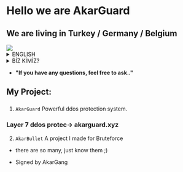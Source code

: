 # Hello we are AkarGuard
## We are living in Turkey / Germany / Belgium

<img src="https://cdn.discordapp.com/attachments/1031646083539021847/1034411784372756490/akar.jpg" />

<details>
  <summary>ENGLISH</summary>
     ‏‏‏‏‏‏‏‏   
     
  <details>
    <summary>WHO WE ARE?</summary>
        We are young people living in Turkey, studying at university and wanting to advance in the fields of software and cyber security. We always wanted to help             other developer teams by sharing our projects as open source. We think that open source sharing is a project that can set an example for other young software           developers. We also have a cyber security company in the Republic of Turkey. Our goal as a company and team is to add something to the world of software and           cybersecurity. We are the AkarGuard team.
  </details>
  
  <details>
    <summary>OUR PROJECTS</summary>
        We have a few projects that we are currently developing.
         ‏‏‏‏‏‏‏‏   
        <details>
          <summary>AKARGUARD</summary>
        AkarGuard = It is a project that prevents DDoS / DoS attacks at all layers with its artificial intelligence. When we did stress tests in our project, it met           814GB requests in 24 hours and proved itself without crashing.
        </details>
  </details>

</details>

<details>
  <summary>BİZ KİMİZ?</summary>
 ## Türkçe
    Türkiye'de yaşayan, üniversitede okuyan, yazılım ve siber güvenlik alanlarında ilerlemek isteyen gençleriz. Projelerimizi açık kaynak olarak paylaşarak her zaman       diğer geliştirici ekiplere yardımcı olmak istedik. Açık kaynak paylaşımının diğer genç yazılımcılara örnek olabilecek bir proje olduğunu düşünüyoruz. Türkiye           Cumhuriyeti'nde de bir siber güvenlik şirketimiz var. Şirket ve ekip olarak hedefimiz, yazılım ve siber güvenlik dünyasına bir şeyler katmaktır. Biz AkarGuard         ekibiyiz.


</details>




-  **"If you have any questions, feel free to ask.."** 

## My Project:

### 

1. `AkarGuard` Powerful ddos ​​protection system.
### Layer 7 ddos protec-> akarguard.xyz
2. `AkarBullet` A project I made for Bruteforce
- there are so many, just know them ;)


- Signed by AkarGang
